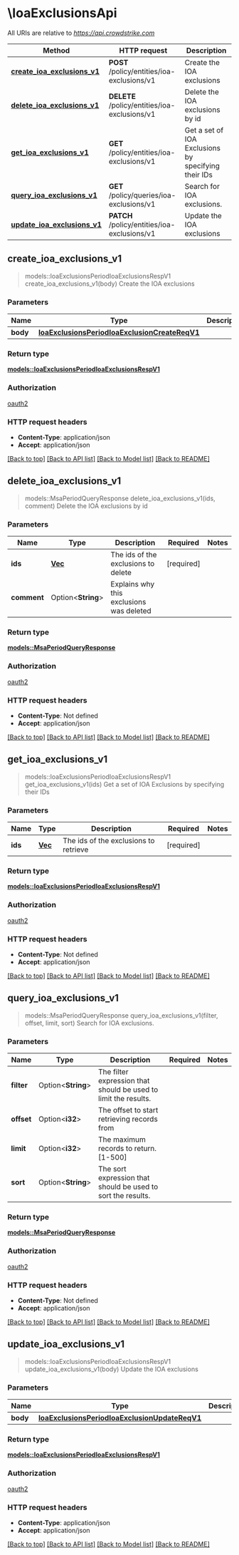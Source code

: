 # \IoaExclusionsApi

All URIs are relative to *<https://api.crowdstrike.com>*

Method | HTTP request | Description
------------- | ------------- | -------------
[**create_ioa_exclusions_v1**](IoaExclusionsApi.md#create_ioa_exclusions_v1) | **POST** /policy/entities/ioa-exclusions/v1 | Create the IOA exclusions
[**delete_ioa_exclusions_v1**](IoaExclusionsApi.md#delete_ioa_exclusions_v1) | **DELETE** /policy/entities/ioa-exclusions/v1 | Delete the IOA exclusions by id
[**get_ioa_exclusions_v1**](IoaExclusionsApi.md#get_ioa_exclusions_v1) | **GET** /policy/entities/ioa-exclusions/v1 | Get a set of IOA Exclusions by specifying their IDs
[**query_ioa_exclusions_v1**](IoaExclusionsApi.md#query_ioa_exclusions_v1) | **GET** /policy/queries/ioa-exclusions/v1 | Search for IOA exclusions.
[**update_ioa_exclusions_v1**](IoaExclusionsApi.md#update_ioa_exclusions_v1) | **PATCH** /policy/entities/ioa-exclusions/v1 | Update the IOA exclusions

## create_ioa_exclusions_v1

> models::IoaExclusionsPeriodIoaExclusionsRespV1 create_ioa_exclusions_v1(body)
Create the IOA exclusions

### Parameters

Name | Type | Description  | Required | Notes
------------- | ------------- | ------------- | ------------- | -------------
**body** | [**IoaExclusionsPeriodIoaExclusionCreateReqV1**](IoaExclusionsPeriodIoaExclusionCreateReqV1.md) |  | [required] |

### Return type

[**models::IoaExclusionsPeriodIoaExclusionsRespV1**](ioa_exclusions.IoaExclusionsRespV1.md)

### Authorization

[oauth2](../README.md#oauth2)

### HTTP request headers

- **Content-Type**: application/json
- **Accept**: application/json

[[Back to top]](#) [[Back to API list]](../README.md#documentation-for-api-endpoints) [[Back to Model list]](../README.md#documentation-for-models) [[Back to README]](../README.md)

## delete_ioa_exclusions_v1

> models::MsaPeriodQueryResponse delete_ioa_exclusions_v1(ids, comment)
Delete the IOA exclusions by id

### Parameters

Name | Type | Description  | Required | Notes
------------- | ------------- | ------------- | ------------- | -------------
**ids** | [**Vec<String>**](String.md) | The ids of the exclusions to delete | [required] |
**comment** | Option<**String**> | Explains why this exclusions was deleted |  |

### Return type

[**models::MsaPeriodQueryResponse**](msa.QueryResponse.md)

### Authorization

[oauth2](../README.md#oauth2)

### HTTP request headers

- **Content-Type**: Not defined
- **Accept**: application/json

[[Back to top]](#) [[Back to API list]](../README.md#documentation-for-api-endpoints) [[Back to Model list]](../README.md#documentation-for-models) [[Back to README]](../README.md)

## get_ioa_exclusions_v1

> models::IoaExclusionsPeriodIoaExclusionsRespV1 get_ioa_exclusions_v1(ids)
Get a set of IOA Exclusions by specifying their IDs

### Parameters

Name | Type | Description  | Required | Notes
------------- | ------------- | ------------- | ------------- | -------------
**ids** | [**Vec<String>**](String.md) | The ids of the exclusions to retrieve | [required] |

### Return type

[**models::IoaExclusionsPeriodIoaExclusionsRespV1**](ioa_exclusions.IoaExclusionsRespV1.md)

### Authorization

[oauth2](../README.md#oauth2)

### HTTP request headers

- **Content-Type**: Not defined
- **Accept**: application/json

[[Back to top]](#) [[Back to API list]](../README.md#documentation-for-api-endpoints) [[Back to Model list]](../README.md#documentation-for-models) [[Back to README]](../README.md)

## query_ioa_exclusions_v1

> models::MsaPeriodQueryResponse query_ioa_exclusions_v1(filter, offset, limit, sort)
Search for IOA exclusions.

### Parameters

Name | Type | Description  | Required | Notes
------------- | ------------- | ------------- | ------------- | -------------
**filter** | Option<**String**> | The filter expression that should be used to limit the results. |  |
**offset** | Option<**i32**> | The offset to start retrieving records from |  |
**limit** | Option<**i32**> | The maximum records to return. [1-500] |  |
**sort** | Option<**String**> | The sort expression that should be used to sort the results. |  |

### Return type

[**models::MsaPeriodQueryResponse**](msa.QueryResponse.md)

### Authorization

[oauth2](../README.md#oauth2)

### HTTP request headers

- **Content-Type**: Not defined
- **Accept**: application/json

[[Back to top]](#) [[Back to API list]](../README.md#documentation-for-api-endpoints) [[Back to Model list]](../README.md#documentation-for-models) [[Back to README]](../README.md)

## update_ioa_exclusions_v1

> models::IoaExclusionsPeriodIoaExclusionsRespV1 update_ioa_exclusions_v1(body)
Update the IOA exclusions

### Parameters

Name | Type | Description  | Required | Notes
------------- | ------------- | ------------- | ------------- | -------------
**body** | [**IoaExclusionsPeriodIoaExclusionUpdateReqV1**](IoaExclusionsPeriodIoaExclusionUpdateReqV1.md) |  | [required] |

### Return type

[**models::IoaExclusionsPeriodIoaExclusionsRespV1**](ioa_exclusions.IoaExclusionsRespV1.md)

### Authorization

[oauth2](../README.md#oauth2)

### HTTP request headers

- **Content-Type**: application/json
- **Accept**: application/json

[[Back to top]](#) [[Back to API list]](../README.md#documentation-for-api-endpoints) [[Back to Model list]](../README.md#documentation-for-models) [[Back to README]](../README.md)
